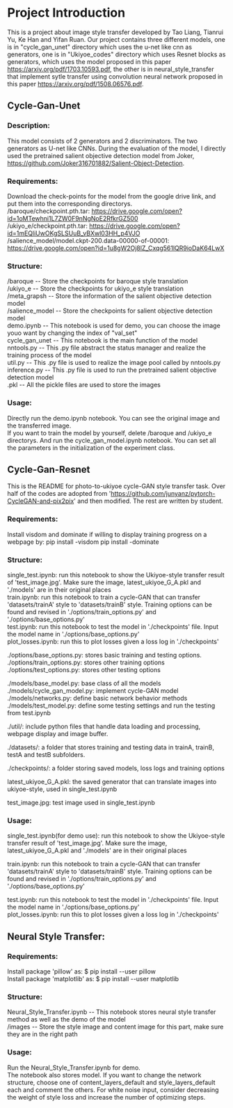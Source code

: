 # Project Introduction
This is a project about image style transfer developed by Tao Liang, Tianrui Yu, Ke Han and Yifan Ruan. Our project contains three different models, one is in "cycle_gan_unet" directory which uses the u-net like cnn as generators, one is in "Ukiyoe_codes" directory which uses Resnet blocks as generators, which uses the model proposed in this paper https://arxiv.org/pdf/1703.10593.pdf, the other is in neural_style_transfer that implement sytle transfer using convolution neural network proposed in this paper https://arxiv.org/pdf/1508.06576.pdf.

## Cycle-Gan-Unet
### Description:
This model consists of 2 generators and 2 discriminators. The two generators as U-net like CNNs. During the evaluation of the model, I directly used the pretrained salient objective detection model from Joker, https://github.com/Joker316701882/Salient-Object-Detection.
### Requirements:
Download the check-points for the model from the google drive link, and put them into the corresponding directorys.<br/>
/baroque/checkpoint.pth.tar: https://drive.google.com/open?id=1oMTewhni1L7ZW0F9nNgNoE2RfkrGZ500<br/>
/ukiyo_e/checkpoint.pth.tar: https://drive.google.com/open?id=1mEQliUwOKgSLSUuB_vBXwl03HH_p4VJO<br/>
/salience_model/model.ckpt-200.data-00000-of-00001: https://drive.google.com/open?id=1u8gW2Oj8lZ_Cxqg561lQR9ioDaK64LwX<br/>

### Structure:
/baroque                         -- Store the checkpoints for baroque style translation<br/>
/ukiyo_e                             -- Store the checkpoints for ukiyo_e style translation<br/>
/meta_grapsh                         -- Store the information of the salient objective detection model<br/>
/salience_model                      -- Store the checkpoints for salient objective detection model<br/>
demo.ipynb                           -- This notebook is used for demo, you can choose the image youo want by changing the index of "val_set"<br/>
cycle_gan_unet                       -- This notebook is the main function of the model<br/>
nntools.py                           -- This .py file abstract the status manager and realize the training process of the model<br/>
util.py                              -- This .py file is used to realize the image pool called by nntools.py<br/>
inference.py                         -- This .py file is used to run the pretrained salient objective detection model<br/>
.pkl                                 -- All the pickle files are used to store the images<br/>

### Usage:
Directly run the demo.ipynb notebook. You can see the original image and the transferred image.<br/>
If you want to train the model by yourself, delete /baroque and /ukiyo_e directorys. And run the cycle_gan_model.ipynb notebook. You can set all the parameters in the initialization of the experiment class.

## Cycle-Gan-Resnet 
This is the README for photo-to-ukiyoe cycle-GAN style transfer task. Over half of the codes are adopted from 'https://github.com/junyanz/pytorch-CycleGAN-and-pix2pix' and then modified. The rest are written by student. 

### Requirements:
Install visdom and dominate if willing to display training progress on a webpage by:
    pip install -visdom
    pip install -dominate

### Structure:
single_test.ipynb:   run this notebook to show the Ukiyoe-style transfer result of 'test_image.jpg'. Make sure the image, latest_ukiyoe_G_A.pkl and './models' are in their original places<br/>
train.ipynb:  run this notebook to train a cycle-GAN that can transfer 'datasets/trainA' style to 'datasets/trainB' style. Training options can be found and revised in './options/train_options.py' and './options/base_options.py'<br/>
test.ipynb:  run this notebook to test the model in './checkpoints' file. Input the model name in './options/base_options.py'<br/>
plot_losses.ipynb:   run this to plot losses given a loss log in './checkpoints'<br/>

./options/base_options.py:   stores basic training and testing options.<br/>
./options/train_options.py:   stores other training options<br/>
./options/test_options.py:   stores other testing options<br/>

./models/base_model.py:   base class of all the models<br/>
./models/cycle_gan_model.py:   implement cycle-GAN model<br/>
./models/networks.py:   define basic network behavior methods<br/>
./models/test_model.py:   define some testing settings and run the testing from test.ipynb<br/>

./util/:   include python files that handle data loading and processing, webpage display and image buffer.<br/>

./datasets/:   a folder that stores training and testing data in trainA, trainB, testA and testB subfolders.<br/>

./checkpoints/:   a folder storing saved models, loss logs and training options<br/>

latest_ukiyoe_G_A.pkl: the saved generator that can translate images into ukiyoe-style, used in single_test.ipynb<br/>

test_image.jpg: test image used in single_test.ipynb<br/>

### Usage:
single_test.ipynb(for demo use):   run this notebook to show the Ukiyoe-style transfer result of 'test_image.jpg'. Make sure the image, latest_ukiyoe_G_A.pkl and './models' are in their original places<br/>

train.ipynb:  run this notebook to train a cycle-GAN that can transfer 'datasets/trainA' style to 'datasets/trainB' style. Training options can be found and revised in './options/train_options.py' and './options/base_options.py'<br/>

test.ipynb:  run this notebook to test the model in './checkpoints' file. Input the model name in './options/base_options.py'<br/>
plot_losses.ipynb:   run this to plot losses given a loss log in './checkpoints'<br/>



## Neural Style Transfer: 
### Requirements: 
Install package 'pillow' as: $ pip install --user pillow <br/>
Install package 'matplotlib' as: $ pip install --user matplotlib

### Structure:
Neural_Style_Transfer.ipynb      -- This notebook stores neural style transfer method as well as the demo of the model<br/>
/images                          -- Store the style image and content image for this part, make sure they are in the right path

### Usage:
Run the Neural_Style_Transfer.ipynb for demo.<br/>
The notebook also stores model. If you want to change the network structure, choose one of content_layers_default and style_layers_default each and comment the others. For white noise input, consider decreasing the weight of style loss and increase the number of optimizing steps. 


